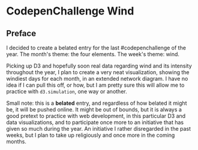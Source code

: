 # CodepenChallenge Wind

<!-- Live [right here](), on codepen -->

## Preface

I decided to create a belated entry for the last #codepenchallenge of the year. The month's theme: the four elements. The week's theme: wind.

Picking up D3 and hopefully soon real data regarding wind and its intensity throughout the year, I plan to create a very neat visualization, showing the windiest days for each month, in an extended network diagram. I have no idea if I can pull this off, or how, but I am pretty sure this will allow me to practice with `d3.simulation`, one way or another.

Small note: this is a **belated** entry, and regardless of how belated it might be, it will be pushed online. It might be out of bounds, but it is always a good pretext to practice with web development, in this particular D3 and data visualizations, and to participate once more to an initiative that has given so much during the year. An initiative I rather disregarded in the past weeks, but I plan to take up religiously and once more in the coming months.
